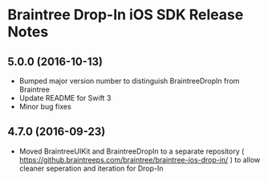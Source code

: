 # Braintree Drop-In iOS SDK Release Notes

## 5.0.0 (2016-10-13)

* Bumped major version number to distinguish BraintreeDropIn from Braintree
* Update README for Swift 3
* Minor bug fixes

## 4.7.0 (2016-09-23)

* Moved BraintreeUIKit and BraintreeDropIn to a separate repository
  ( https://github.braintreeps.com/braintree/braintree-ios-drop-in/ )
  to allow cleaner seperation and iteration for Drop-In

